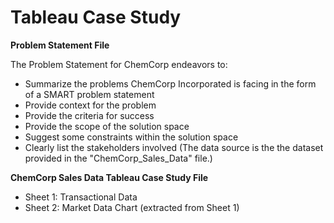 # Tableau Case Study 

**Problem Statement File**

The Problem Statement for ChemCorp endeavors to:

- Summarize the problems ChemCorp Incorporated is facing in the form of a SMART problem statement
- Provide context for the problem
- Provide the criteria for success 
- Provide the scope of the solution space 
- Suggest some constraints within the solution space 
- Clearly list the stakeholders involved
(The data source is the the dataset provided in the "ChemCorp_Sales_Data" file.)


**ChemCorp Sales Data Tableau Case Study File**

- Sheet 1: Transactional Data
- Sheet 2: Market Data Chart (extracted from Sheet 1)
